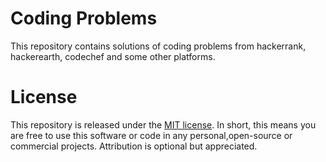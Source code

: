 # Coding Problems<br>
This repository contains solutions of coding problems from hackerrank, hackerearth, codechef and some other platforms.

# License<br>
This repository is released under the [MIT license](https://opensource.org/licenses/MIT). In short, this means you are free to use this software or code in any personal,open-source or commercial projects. Attribution is optional but appreciated.

